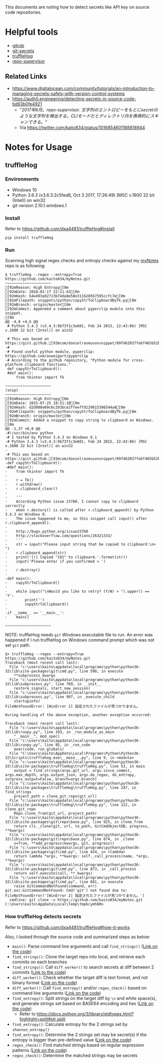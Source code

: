This documents are noting how to detect secrets like API key on source code repositories.

# Helpful tools
- [gitrob](https://github.com/michenriksen/gitrob)
- [git-secrets](https://github.com/awslabs/git-secrets)
- [truffleHog](https://github.com/dxa4481/truffleHog)
- [repo-supervisor](https://github.com/auth0/repo-supervisor)

## Related Links
- https://www.digitalocean.com/community/tutorials/an-introduction-to-managing-secrets-safely-with-version-control-systems
- https://auth0.engineering/detecting-secrets-in-source-code-bd63b0fe4921
  * "*2017年6月。repo-supervisor. 文字列のエントロピーをもとにsecretのような文字列を検出する。CLIモードだとディレクトリ内を再帰的にスキャンできる。*"
  * Via https://twitter.com/kaito834/status/1016854601188818944

# Notes for Usage
## truffleHog
### Environments
- Windows 10
- Python 3.6.3 (v3.6.3:2c5fed8, Oct  3 2017, 17:26:49) [MSC v.1900 32 bit (Intel)] on win32
- git version 2.10.1.windows.1

### Install
Refer to https://github.com/dxa4481/truffleHog#install
```
pip install truffleHog
```

### Run
Scanning high signal regex checks and entropy checks against my [myNotes](https://github.com/kaito834/myNotes) repo is as following:
```
$ truffleHog --regex --entropy=True https://github.com/kaito834/myNotes.git
~~~~~~~~~~~~~~~~~~~~~
[92mReason: High Entropy[0m
[92mDate: 2018-02-17 22:11:43[0m
[92mHash: 64e493a92713b74da8e58e311628567595ccfc7e[0m
[92mFilepath: snippets/python/copyStrToClipboardByTk.py[0m
[92mBranch: origin/master[0m
[92mCommit: Appended a comment about pyperclip module into this snippet.
[0m
@@ -4,9 +4,6 @@
 # Python 3.4.3 (v3.4.3:9b73f1c3e601, Feb 24 2015, 22:43:06) [MSC v.1600 32 bit (Intel)] on win32

 # This was based on https://gist.github.[93mcom/danielrasmusonsnippet/89fd62037febf465b52b[0m
-#
-# Found useful python module, pyperclip: https://github.com/asweigart/pyperclip
-# According to the github repository, "Python module for cross-platform clipboard functions."
 def copyStrToClipboard():
 #def main():
     from tkinter import Tk

~~~~~~~~~~~~~~~~~~~~~
(snip)
~~~~~~~~~~~~~~~~~~~~~
[92mReason: High Entropy[0m
[92mDate: 2015-07-25 18:51:10[0m
[92mHash: d2d988e69c6c203bce2ffeeffd129615396544a8[0m
[92mFilepath: snippets/python/copyStrToClipboardByTk.py[0m
[92mBranch: origin/master[0m
[92mCommit: Added a snippet to copy string to clipboard on Windows.
[0m
@@ -1,37 +0,0 @@
-#!/usr/bin/env python
-# I tested by Python 3.4.3 on Windows 8.1
-# Python 3.4.3 (v3.4.3:9b73f1c3e601, Feb 24 2015, 22:43:06) [MSC v.1600 32 bit (Intel)] on win32
-
-# This was based on https://gist.github.[93mcom/danielrasmusonsnippet/89fd62037febf465b52b[0m
-def copyStrToClipboard():
-#def main():
-    from tkinter import Tk
-
-    r = Tk()
-    r.withdraw()
-    r.clipboard_clear()
-
-    '''
-    According Python issue 23760, I cannot copy to clipboard correctly
-    when r.destory() is called after r.clipboard_append() by Python 3.4.3 on Windows 8.
-    The issue happened to me, so this snippet call input() after r.clipboard_append().
-
-    http://bugs.python.org/issue23760
-    http://stackoverflow.com/questions/26321333/
-    '''
-    str = input("Please input string that be copied to clipboard:\n> ")
-    r.clipboard_append(str)
-    print('[!] Copied "{0}" to clipboard.'.format(str))
-    input('Please enter if you confirmed > ')
-
-    r.destroy()
-
-def main():
-    copyStrToClipboard()
-
-    while input("\nWould you like to retry? (Y/N) > ").upper() == 'Y':
-        print('')
-        copyStrToClipboard()
-
-if __name__ == '__main__':
-    main()

~~~~~~~~~~~~~~~~~~~~~
```

NOTE: truffleHog needs `git` Windows executable file to run. An error was happened if I run truffleHog on Windows command prompt which was not set `git` path.
```
$> truffleHog --regex --entropy=True https://github.com/kaito834/myNotes.git
Traceback (most recent call last):
  File "c:\users\kaito\appdata\local\programs\python\python36-32\lib\site-packages\git\cmd.py", line 598, in execute
    **subprocess_kwargs
  File "c:\users\kaito\appdata\local\programs\python\python36-32\lib\subprocess.py", line 709, in __init__
    restore_signals, start_new_session)
  File "c:\users\kaito\appdata\local\programs\python\python36-32\lib\subprocess.py", line 997, in _execute_child
    startupinfo)
FileNotFoundError: [WinError 2] 指定されたファイルが見つかりません。

During handling of the above exception, another exception occurred:

Traceback (most recent call last):
  File "c:\users\kaito\appdata\local\programs\python\python36-32\lib\runpy.py", line 193, in _run_module_as_main
    "__main__", mod_spec)
  File "c:\users\kaito\appdata\local\programs\python\python36-32\lib\runpy.py", line 85, in _run_code
    exec(code, run_globals)
  File "C:\Users\kaito\AppData\Local\Programs\Python\Python36-32\Scripts\trufflehog.exe\__main__.py", line 9, in <module>
  File "c:\users\kaito\appdata\local\programs\python\python36-32\lib\site-packages\truffleHog\truffleHog.py", line 53, in main
    output = find_strings(args.git_url, args.since_commit, args.max_depth, args.output_json, args.do_regex, do_entropy, surpress_output=False, branch=args.branch)
  File "c:\users\kaito\appdata\local\programs\python\python36-32\lib\site-packages\truffleHog\truffleHog.py", line 247, in find_strings
    project_path = clone_git_repo(git_url)
  File "c:\users\kaito\appdata\local\programs\python\python36-32\lib\site-packages\truffleHog\truffleHog.py", line 122, in clone_git_repo
    Repo.clone_from(git_url, project_path)
  File "c:\users\kaito\appdata\local\programs\python\python36-32\lib\site-packages\git\repo\base.py", line 925, in clone_from
    return cls._clone(git, url, to_path, GitCmdObjectDB, progress, **kwargs)
  File "c:\users\kaito\appdata\local\programs\python\python36-32\lib\site-packages\git\repo\base.py", line 874, in _clone
    v=True, **add_progress(kwargs, git, progress))
  File "c:\users\kaito\appdata\local\programs\python\python36-32\lib\site-packages\git\cmd.py", line 424, in <lambda>
    return lambda *args, **kwargs: self._call_process(name, *args, **kwargs)
  File "c:\users\kaito\appdata\local\programs\python\python36-32\lib\site-packages\git\cmd.py", line 873, in _call_process
    return self.execute(call, **_kwargs)
  File "c:\users\kaito\appdata\local\programs\python\python36-32\lib\site-packages\git\cmd.py", line 601, in execute
    raise GitCommandNotFound(command, err)
git.exc.GitCommandNotFound: Cmd('git') not found due to: FileNotFoundError('[WinError 2] 指定されたファイルが見つかりません。')
  cmdline: git clone -v https://github.com/kaito834/myNotes.git C:\Users\kaito\AppData\Local\Temp\tmpkcymh80n
```

### How truffleHog detects secrets
Refer to https://github.com/dxa4481/truffleHog#how-it-works

Also, I looked through the source code and summarized steps as below:
- `main()`: Parse command line arguments and call `find_strings()` ([Link on the code](https://github.com/dxa4481/truffleHog/blob/master/truffleHog/truffleHog.py#L53))
- `find_strings()`: Clone the target repo into local, and retrieve each commits on each branches
- `find_strings()`: Call `diff_worker()` to search secrets at diff between 2 commits ([Link to the code](https://github.com/dxa4481/truffleHog/blob/master/truffleHog/truffleHog.py#L280-L287))
- `diff_worker()`: Check whether the target diff is text format, and not binary format ([Link on the code](https://github.com/dxa4481/truffleHog/blob/master/truffleHog/truffleHog.py#L219-L221))
- `diff_worker()`: Call `find_entropy()` and/or `regex_check()` based on command line arguments ([Link on the code](https://github.com/dxa4481/truffleHog/blob/master/truffleHog/truffleHog.py#L224-L230))
- `find_entropy()`: Split strings on the target diff by `\n` and white space(s), and generate strings set based on BASE64 encoding and hex ([Link on the code](https://github.com/dxa4481/truffleHog/blob/master/truffleHog/truffleHog.py#L163-L167))
  * Refer to https://docs.python.org/3/library/stdtypes.html?highlight=split#str.split
- `find_entropy()`: Calculate entropy for the 2 strings set by `shannon_entropy()`
- `find_entropy()`: Determine the 2 strings set may be secret(s) if the entropy is bigger than pre-defined value ([Link on the code](https://github.com/dxa4481/truffleHog/blob/master/truffleHog/truffleHog.py#L168-L177))
- `regex_check()`: Find matched strings based on regular expression patterns ([Link on the code](https://github.com/dxa4481/truffleHog/blob/master/truffleHog/truffleHog.py#L198-L202))
- `regex_check()`: Determine the matched strings may be secrets
